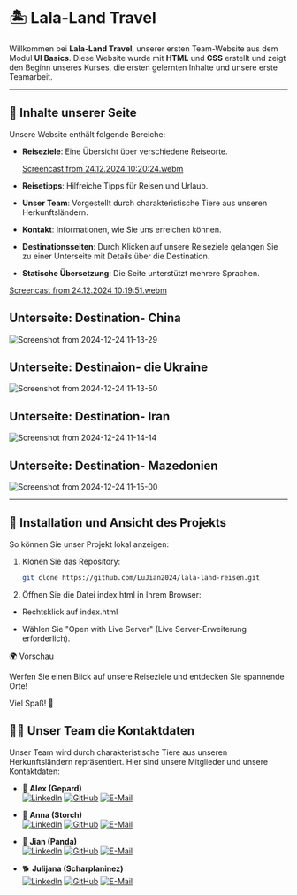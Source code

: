 # 🏝️ Lala-Land Travel

Willkommen bei **Lala-Land Travel**, unserer ersten Team-Website aus dem Modul **UI Basics**. Diese Website wurde mit **HTML** und **CSS** erstellt und zeigt den Beginn unseres Kurses, die ersten gelernten Inhalte und unsere erste Teamarbeit.

---

## 🌟 Inhalte unserer Seite

Unsere Website enthält folgende Bereiche:

- **Reiseziele**: Eine Übersicht über verschiedene Reiseorte.

   [Screencast from 24.12.2024 10:20:24.webm](https://github.com/user-attachments/assets/227d1f1a-3d69-4f3a-8c4b-0fcb508b6f1e)
- **Reisetipps**: Hilfreiche Tipps für Reisen und Urlaub.  
- **Unser Team**: Vorgestellt durch charakteristische Tiere aus unseren Herkunftsländern.  
- **Kontakt**: Informationen, wie Sie uns erreichen können.  
- **Destinationsseiten**: Durch Klicken auf unsere Reiseziele gelangen Sie zu einer Unterseite mit Details über die Destination.  
- **Statische Übersetzung**: Die Seite unterstützt mehrere Sprachen.

[Screencast from 24.12.2024 10:19:51.webm](https://github.com/user-attachments/assets/c380e11a-add1-4ebf-88e1-71945630b9a4)

## Unterseite: Destination- China

![Screenshot from 2024-12-24 11-13-29](https://github.com/user-attachments/assets/39859deb-3045-43bb-92c7-ccbe3b8e6466)

## Unterseite: Destinaion- die Ukraine

![Screenshot from 2024-12-24 11-13-50](https://github.com/user-attachments/assets/d4ac4d3a-c1b5-40fd-aa33-87b6c3d9ad08)

## Unterseite: Destination- Iran

![Screenshot from 2024-12-24 11-14-14](https://github.com/user-attachments/assets/ded8b281-7e0c-4106-8866-f0f7c39d3c9d)

## Unterseite: Destination- Mazedonien

![Screenshot from 2024-12-24 11-15-00](https://github.com/user-attachments/assets/3b30807f-11d8-42ea-b462-026d75926b37)

---

## 🚀 Installation und Ansicht des Projekts

So können Sie unser Projekt lokal anzeigen:

1. Klonen Sie das Repository:
   ```bash
   git clone https://github.com/LuJian2024/lala-land-reisen.git
2. Öffnen Sie die Datei index.html in Ihrem Browser:
 
  - Rechtsklick auf index.html
   
   - Wählen Sie "Open with Live Server" (Live Server-Erweiterung erforderlich).

🌍 Vorschau

Werfen Sie einen Blick auf unsere Reiseziele und entdecken Sie spannende Orte!

Viel Spaß! 🎉

## 👩‍💻 Unser Team die Kontaktdaten

Unser Team wird durch charakteristische Tiere aus unseren Herkunftsländern repräsentiert. Hier sind unsere Mitglieder und unsere Kontaktdaten:

- 🐆 **Alex (Gepard)**  
  [![LinkedIn](https://img.shields.io/badge/-LinkedIn-0A66C2?style=for-the-badge&logo=linkedin&logoColor=white)](https://www.linkedin.com/in/alex-nezhad-2517a6322) 
  [![GitHub](https://img.shields.io/badge/-GitHub-181717?style=for-the-badge&logo=github&logoColor=white)](https://github.com/Alexxmanii) 
  [![E-Mail](https://img.shields.io/badge/-E--Mail-D14836?style=for-the-badge&logo=gmail&logoColor=white)](mailto:mohammad.mohammad@dci-student.org)

- 🦢 **Anna (Storch)**  
 [![LinkedIn](https://img.shields.io/badge/-LinkedIn-0A66C2?style=for-the-badge&logo=linkedin&logoColor=white)](https://www.linkedin.com/in/anna-popova-95b27393) 
  [![GitHub](https://img.shields.io/badge/-GitHub-181717?style=for-the-badge&logo=github&logoColor=white)](https://github.com/anyuka007) 
  [![E-Mail](https://img.shields.io/badge/-E--Mail-D14836?style=for-the-badge&logo=gmail&logoColor=white)](mailto:anna.popova0510@gmail.com)

- 🐼 **Jian (Panda)**  
[![LinkedIn](https://img.shields.io/badge/-LinkedIn-0A66C2?style=for-the-badge&logo=linkedin&logoColor=white)](https://www.linkedin.com/in/jian-lu-705184330) 
  [![GitHub](https://img.shields.io/badge/-GitHub-181717?style=for-the-badge&logo=github&logoColor=white)](https://github.com/LuJian2024) 
  [![E-Mail](https://img.shields.io/badge/-E--Mail-D14836?style=for-the-badge&logo=gmail&logoColor=white)](mailto:jian.lu.ou@gmail.com)

- 🐕 **Julijana (Scharplaninez)**  
  [![LinkedIn](https://img.shields.io/badge/-LinkedIn-0A66C2?style=for-the-badge&logo=linkedin&logoColor=white)](https://www.linkedin.com/in/julijana-uneva-b28a751b5) 
  [![GitHub](https://img.shields.io/badge/-GitHub-181717?style=for-the-badge&logo=github&logoColor=white)](https://github.com/JulijanaUneva) 
  [![E-Mail](https://img.shields.io/badge/-E--Mail-D14836?style=for-the-badge&logo=gmail&logoColor=white)](mailto:julijana3uneva@gmail.com) 


